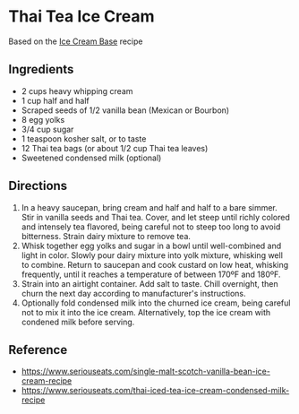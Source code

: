 # Thai Tea Ice Cream

Based on the [Ice Cream Base](ice-cream-base) recipe

## Ingredients

- 2 cups heavy whipping cream
- 1 cup half and half
- Scraped seeds of 1/2 vanilla bean (Mexican or Bourbon)
- 8 egg yolks
- 3/4 cup sugar
- 1 teaspoon kosher salt, or to taste
- 12 Thai tea bags (or about 1/2 cup Thai tea leaves)
- Sweetened condensed milk (optional)

## Directions

1. In a heavy saucepan, bring cream and half and half to a bare simmer. Stir in vanilla seeds and Thai tea. Cover, and let steep until richly colored and intensely tea flavored, being careful not to steep too long to avoid bitterness. Strain dairy mixture to remove tea.
2. Whisk together egg yolks and sugar in a bowl until well-combined and light in color. Slowly pour dairy mixture into yolk mixture, whisking well to combine. Return to saucepan and cook custard on low heat, whisking frequently, until it reaches a temperature of between 170ºF and 180ºF.
3. Strain into an airtight container. Add salt to taste. Chill overnight, then churn the next day according to manufacturer's instructions.
4. Optionally fold condensed milk into the churned ice cream, being careful not to mix it into the ice cream. Alternatively, top the ice cream with condened milk before serving.

## Reference

- <https://www.seriouseats.com/single-malt-scotch-vanilla-bean-ice-cream-recipe>
- <https://www.seriouseats.com/thai-iced-tea-ice-cream-condensed-milk-recipe>